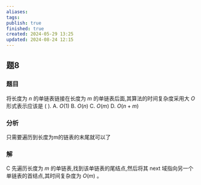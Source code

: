 ```yaml
---
aliases: 
tags: 
publish: true
finished: true
created: 2024-05-29 13:25
updated: 2024-08-24 12:15
---
```

## 题8
### 题目
将长度为 $n$ 的单链表链接在长度为 $m$ 的单链表后面,其算法的时间复杂度采用大 $O$ 形式表示应该是 ( ).
A. $O\left( 1\right)$ 
B. $O\left( n\right)$ 
C. $O\left( m\right)$ 
D. $O\left( {n + m}\right)$
### 分析
只需要遍历到长度为m的链表的末尾就可以了
### 解
C
先遍历长度为 $m$ 的单链表,找到该单链表的尾结点,然后将其 next 域指向另一个单链表的首结点,其时间复杂度为 $O\left( m\right)$ 。